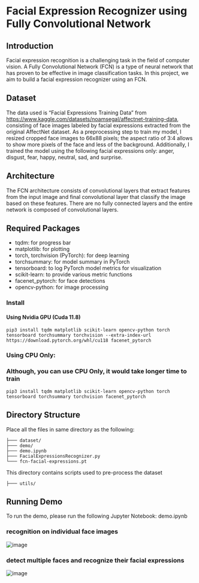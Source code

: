 # Facial Expression Recognizer using Fully Convolutional Network
## Introduction
Facial expression recognition is a challenging task in the field of computer vision. A Fully Convolutional Network (FCN) is a type of neural network that has proven to be effective in image classification tasks. In this project, we aim to build a facial expression recognizer using an FCN.

## Dataset
The data used is “Facial Expressions Training Data” from https://www.kaggle.com/datasets/noamsegal/affectnet-training-data, consisting of face images labeled by facial expressions extracted from the original AffectNet dataset. As a preprocessing step to train my model, I resized cropped face images to 66x88 pixels; the aspect ratio of 3:4 allows to show more pixels of the face and less of the background. Additionally, I trained the model using the following facial expressions only: anger, disgust, fear, happy, neutral, sad, and surprise.

## Architecture
The FCN architecture consists of convolutional layers that extract features from the input image and final convolutional layer that classify the image based on these features. There are no fully connected layers and the entire network is composed of convolutional layers.


## Required Packages
- tqdm: for progress bar
- matplotlib: for plotting
- torch, torchvision (PyTorch): for deep learning
- torchsummary: for model summary in PyTorch
- tensorboard: to log PyTorch model metrics for visualization 
- scikit-learn: to provide various metric functions
- facenet_pytorch: for face detections
- opencv-python: for image processing


### Install
#### Using Nvidia GPU (Cuda 11.8)
```
pip3 install tqdm matplotlib scikit-learn opencv-python torch tensorboard torchsummary torchvision --extra-index-url https://download.pytorch.org/whl/cu118 facenet_pytorch
```

### Using CPU Only: 
### Although, you can use CPU Only, it would take longer time to train
```
pip3 install tqdm matplotlib scikit-learn opencv-python torch tensorboard torchsummary torchvision facenet_pytorch
```

## Directory Structure
Place all the files in same directory as the following:
```
├─── dataset/
├─── demo/
├─── demo.ipynb
├─── FacialExpressionsRecognizer.py
└─── fcn-facial-expressions.pt
```

This directory contains scripts used to pre-process the dataset
```
├─── utils/
```

## Running Demo
To run the demo, please run the following Jupyter Notebook: demo.ipynb

### recognition on individual face images
![image](https://user-images.githubusercontent.com/2038150/235329728-cc577851-70f5-4a4a-afca-261b62c23f6f.png)

### detect multiple faces and recognize their facial expressions
![image](https://user-images.githubusercontent.com/2038150/235329734-20b08330-6cb6-429e-b57e-2f8e12463e5a.png)


